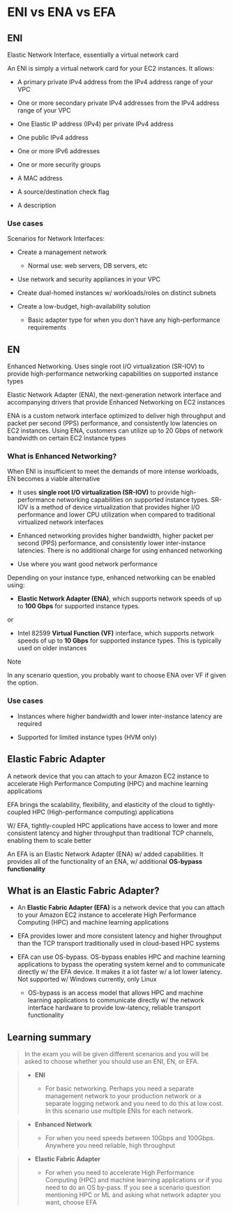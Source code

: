 # ENI vs ENA vs EFA

## ENI

Elastic Network Interface, essentially a virtual network card

An ENI is simply a virtual network card for your EC2 instances. It allows:

* A primary private IPv4 address from the IPv4 address range of your VPC

* One or more secondary private IPv4 addresses from the IPv4 address range of your VPC

* One Elastic IP address (IPv4) per private IPv4 address

* One public IPv4 address

* One or more IPv6 addresses

* One or more security groups

* A MAC address

* A source/destination check flag

* A description

### Use cases

Scenarios for Network Interfaces:

* Create a management network

    * Normal use: web servers, DB servers, etc

* Use network and security appliances in your VPC

* Create dual-homed instances w/ workloads/roles on distinct subnets

* Create a low-budget, high-availability solution

    * Basic adapter type for when you don't have any high-performance requirements

## EN

Enhanced Networking. Uses single root I/O virtualization (SR-IOV) to provide high-performance networking capabilities on supported instance types

Elastic Network Adapter (ENA), the next-generation network interface and accompanying drivers that provide Enhanced Networking on EC2 instances

ENA is a custom network interface optimized to deliver high throughput and packet per second (PPS) performance, and consistently low latencies on EC2 instances. Using ENA, customers can utilize up to 20 Gbps of network bandwidth on certain EC2 instance types

### What is Enhanced Networking?

When ENI is insufficient to meet the demands of more intense workloads, EN becomes a viable alternative

* It uses **single root I/O virtualization (SR-IOV)** to provide high-performance networking capabilities on supported instance types. SR-IOV is a method of device virtualization that provides higher I/O performance and lower CPU utilization when compared to traditional virtualized network interfaces

* Enhanced networking provides higher bandwidth, higher packet per second (PPS) performance, and consistently lower inter-instance latencies. There is no additional charge for using enhanced networking

* Use where you want good network performance

Depending on your instance type, enhanced networking can be enabled using:

* **Elastic Network Adapter (ENA)**, which supports network speeds of up to **100 Gbps** for supported instance types.

or

* Intel 82599 **Virtual Function (VF)** interface, which supports network speeds of up to **10 Gbps** for supported instance types. This is typically used on older instances

> [!NOTE]
> In any scenario question, you probably want to choose ENA over VF if given the option.

### Use cases

* Instances where higher bandwidth and lower inter-instance latency are required

* Supported for limited instance types (HVM only)

## Elastic Fabric Adapter

A network device that you can attach to your Amazon EC2 instance to accelerate High Performance Computing (HPC) and machine learning applications

EFA brings the scalability, flexibility, and elasticity of the cloud to tightly-coupled HPC (High-performance computing) applications

W/ EFA, tightly-coupled HPC applications have access to lower and more consistent latency and higher throughput than traditional TCP channels, enabling them to scale better

An EFA is an Elastic Network Adapter (ENA) w/ added capabilities. It provides all of the functionality of an ENA, w/ additional **OS-bypass functionality**


## What is an Elastic Fabric Adapter?

* An **Elastic Fabric Adapter (EFA)** is a network device that you can attach to your Amazon EC2 instance to accelerate High Performance Computing (HPC) and machine learning applications

* EFA provides lower and more consistent latency and higher throughput than the TCP transport traditionally used in cloud-based HPC systems

* EFA can use OS-bypass. OS-bypass enables HPC and machine learning applications to bypass the operating system kernel and to communicate directly w/ the EFA device. It makes it a lot faster w/ a lot lower latency. Not supported w/ Windows currently, only Linux

    * OS-bypass is an access model that allows HPC and machine learning applications to communicate directly w/ the network interface hardware to provide low-latency, reliable transport functionality

## Learning summary

> In the exam you will be given different scenarios and you will be asked to choose whether you should use an ENI, EN, or EFA.

> * **ENI**
>
>   * For basic networking. Perhaps you need a separate management network to your production network or a separate logging network and you need to do this at low cost. In this scenario use multiple ENIs for each network.

> * **Enhanced Network**
>
>   * For when you need speeds between 10Gbps and 100Gbps. Anywhere you need reliable, high throughput

> * **Elastic Fabric Adapter**
>
>   * For when you need to accelerate High Performance Computing (HPC) and machine learning applications or if you need to do an OS by-pass. If you see a scenario question mentioning HPC or ML and asking what network adapter you want, choose EFA

